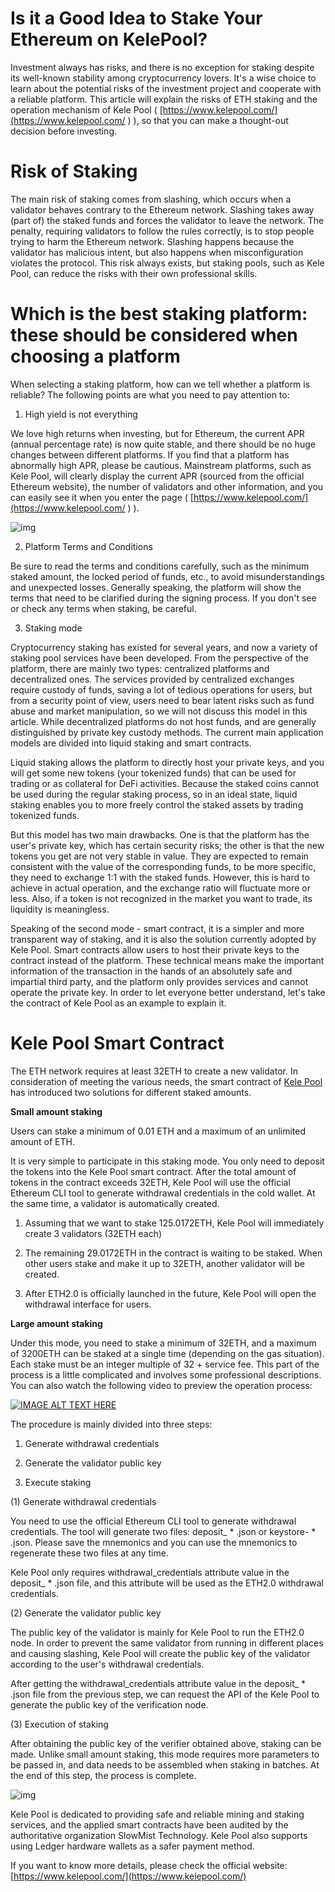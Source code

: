 # Is it a Good Idea to Stake Your Ethereum on KelePool?

Investment always has risks, and there is no exception for staking despite its well-known stability among cryptocurrency lovers. It's a wise choice to learn about the potential risks of the investment project and cooperate with a reliable platform. This article will explain the risks of ETH staking and the operation mechanism of Kele Pool ( [https://www.kelepool.com/](https://www.kelepool.com/ ) ), so that you can make a thought-out decision before investing.

# Risk of Staking

The main risk of staking comes from slashing, which occurs when a validator behaves contrary to the Ethereum network. Slashing takes away (part of) the staked funds and forces the validator to leave the network. The penalty, requiring validators to follow the rules correctly, is to stop people trying to harm the Ethereum network. Slashing happens because the validator has malicious intent, but also happens when misconfiguration violates the protocol. This risk always exists, but staking pools, such as Kele Pool, can reduce the risks with their own professional skills.

# Which is the best staking platform: these should be considered when choosing a platform

When selecting a staking platform, how can we tell whether a platform is reliable? The following points are what you need to pay attention to:

1. High yield is not everything

We love high returns when investing, but for Ethereum, the current APR (annual percentage rate) is now quite stable, and there should be no huge changes between different platforms. If you find that a platform has abnormally high APR, please be cautious. Mainstream platforms, such as Kele Pool, will clearly display the current APR (sourced from the official Ethereum website), the number of validators and other information, and you can easily see it when you enter the page ( [https://www.kelepool.com/](https://www.kelepool.com/ ) ).

![img](https://miro.medium.com/max/1400/0*YhHdISs9apTQd8-Y)

2. Platform Terms and Conditions

Be sure to read the terms and conditions carefully, such as the minimum staked amount, the locked period of funds, etc., to avoid misunderstandings and unexpected losses. Generally speaking, the platform will show the terms that need to be clarified during the signing process. If you don't see or check any terms when staking, be careful.

3. Staking mode

Cryptocurrency staking has existed for several years, and now a variety of staking pool services have been developed. From the perspective of the platform, there are mainly two types: centralized platforms and decentralized ones. The services provided by centralized exchanges require custody of funds, saving a lot of tedious operations for users, but from a security point of view, users need to bear latent risks such as fund abuse and market manipulation, so we will not discuss this model in this article. While decentralized platforms do not host funds, and are generally distinguished by private key custody methods. The current main application models are divided into liquid staking and smart contracts.

Liquid staking allows the platform to directly host your private keys, and you will get some new tokens (your tokenized funds) that can be used for trading or as collateral for DeFi activities. Because the staked coins cannot be used during the regular staking process,  so in an ideal state, liquid staking enables you to more freely control the staked assets by trading tokenized funds. 

But this model has two main drawbacks. One is that the platform has the user's private key, which has certain security risks; the other is that the new tokens you get are not very stable in value. They are expected to remain consistent with the value of the corresponding funds, to be more specific, they need to exchange 1:1 with the staked funds. However, this is hard to achieve in actual operation, and the exchange ratio will fluctuate more or less. Also, if a token is not recognized in the market you want to trade, its liquidity is meaningless.

Speaking of the second mode - smart contract, it is a simpler and more transparent way of staking, and it is also the solution currently adopted by Kele Pool. Smart contracts allow users to host their private keys to the contract instead of the platform. These technical means make the important information of the transaction in the hands of an absolutely safe and impartial third party, and the platform only provides services and cannot operate the private key. In order to let everyone better understand, let's take the contract of Kele Pool as an example to explain it.

# Kele Pool Smart Contract

The ETH network requires at least 32ETH to create a new validator. In consideration of meeting the various needs, the smart contract of [Kele Pool](https://www.kelepool.com/) has introduced two solutions for different staked amounts.

**Small amount staking**

Users can stake a minimum of 0.01 ETH and a maximum of an unlimited amount of ETH.

It is very simple to participate in this staking mode. You only need to deposit the tokens into the Kele Pool smart contract. After the total amount of tokens in the contract exceeds 32ETH, Kele Pool will use the official Ethereum CLI tool to generate withdrawal credentials in the cold wallet. At the same time, a validator is automatically created.  

1. Assuming that we want to stake 125.0172ETH, Kele Pool will immediately create 3 validators (32ETH each)

2. The remaining 29.0172ETH in the contract is waiting to be staked. When other users stake and make it up to 32ETH, another validator will be created.

3. After ETH2.0 is officially launched in the future, Kele Pool will open the withdrawal interface for users.

**Large amount staking**

Under this mode, you need to stake a minimum of 32ETH, and a maximum of 3200ETH can be staked at a single time (depending on the gas situation). Each stake must be an integer multiple of 32 + service fee. This part of the process is a little complicated and involves some professional descriptions. You can also watch the following video to preview the operation process:

[![IMAGE ALT TEXT HERE](https://img.youtube.com/vi/SjnBYNFEv5s/maxresdefault.jpg)](https://youtu.be/SjnBYNFEv5s)

The procedure is mainly divided into three steps:

1. Generate withdrawal credentials

2. Generate the validator public key

3. Execute staking

(1) Generate withdrawal credentials

You need to use the official Ethereum CLI tool to generate withdrawal credentials. The tool will generate two files: deposit_ * .json or keystore- * .json. Please save the mnemonics and you can use the mnemonics to regenerate these two files at any time. 

Kele Pool only requires withdrawal_credentials attribute value in the deposit_ * .json file, and this attribute will be used as the ETH2.0 withdrawal credentials.  

(2) Generate the validator public key

The public key of the validator is mainly for Kele Pool to run the ETH2.0 node. In order to prevent the same validator from running in different places and causing slashing, Kele Pool will create the public key of the validator according to the user's withdrawal credentials. 

After getting the withdrawal_credentials attribute value in the deposit_ * .json file from the previous step, we can request the API of the Kele Pool to generate the public key of the verification node.

(3) Execution of staking

After obtaining the public key of the verifier obtained above, staking can be made. Unlike small amount staking, this mode requires more parameters to be passed in, and data needs to be assembled when staking in batches. At the end of this step, the process is complete.

![img](https://miro.medium.com/max/1400/1*zXA1o3RVqtsxMcaUyh9lvg.png)

Kele Pool is dedicated to providing safe and reliable mining and staking services, and the applied smart contracts have been audited by the authoritative organization SlowMist Technology. Kele Pool also supports using Ledger hardware wallets as a safer payment method.

If you want to know more details, please check the official website: [https://www.kelepool.com/](https://www.kelepool.com/)
